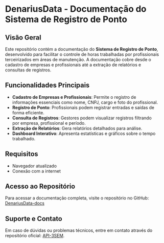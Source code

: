 # DenariusData - Documentação do Sistema de Registro de Ponto

## Visão Geral
Este repositório contém a documentação do **Sistema de Registro de Ponto**, desenvolvido para facilitar o controle de horas trabalhadas por profissionais terceirizados em áreas de manutenção. A documentação cobre desde o cadastro de empresas e profissionais até a extração de relatórios e consultas de registros.

## Funcionalidades Principais
- **Cadastro de Empresas e Profissionais**: Permite o registro de informações essenciais como nome, CNPJ, cargo e foto do profissional.
- **Registro de Ponto**: Profissionais podem registrar entradas e saídas de forma eficiente.
- **Consulta de Registros**: Gestores podem visualizar registros filtrando por empresa, profissional e período.
- **Extração de Relatórios**: Gera relatórios detalhados para análise.
- **Dashboard Interativo**: Apresenta estatísticas e gráficos sobre o tempo trabalhado.

## Requisitos
- Navegador atualizado
- Conexão com a internet

## Acesso ao Repositório
Para acessar a documentação completa, visite o repositório no GitHub: [DenariusData-docs](https://github.com/DenariusData/DenariusData-docs.git)

## Suporte e Contato
Em caso de dúvidas ou problemas técnicos, entre em contato através do repositório oficial: [API-3SEM](https://github.com/DenariusData/API-3SEM/tree/Sprint-1).
